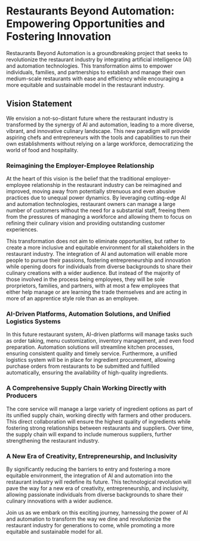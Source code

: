 # Restaurants Beyond Automation: Empowering Opportunities and Fostering Innovation

Restaurants Beyond Automation is a groundbreaking project that seeks to revolutionize the restaurant industry by integrating artificial intelligence (AI) and automation technologies. This transformation aims to empower individuals, families, and partnerships to establish and manage their own medium-scale restaurants with ease and efficiency while encouraging a more equitable and sustainable model in the restaurant industry.

## Vision Statement

We envision a not-so-distant future where the restaurant industry is transformed by the synergy of AI and automation, leading to a more diverse, vibrant, and innovative culinary landscape. This new paradigm will provide aspiring chefs and entrepreneurs with the tools and capabilities to run their own establishments without relying on a large workforce, democratizing the world of food and hospitality.

### Reimagining the Employer-Employee Relationship

At the heart of this vision is the belief that the traditional employer-employee relationship in the restaurant industry can be reimagined and improved, moving away from potentially strenuous and even abusive practices due to unequal power dynamics. By leveraging cutting-edge AI and automation technologies, restaurant owners can manage a large number of customers without the need for a substantial staff, freeing them from the pressures of managing a workforce and allowing them to focus on refining their culinary vision and providing outstanding customer experiences.

This transformation does not aim to eliminate opportunities, but rather to create a more inclusive and equitable environment for all stakeholders in the restaurant industry. The integration of AI and automation will enable more people to pursue their passions, fostering entrepreneurship and innovation while opening doors for individuals from diverse backgrounds to share their culinary creations with a wider audience. But instead of the majority of those involved in the process being employees, they will be sole prorprietors, families, and partners, with at most a few employees that either help manage or are learning the trade themselves and are acting in more of an apprentice style role than as an employee. 

### AI-Driven Platforms, Automation Solutions, and Unified Logistics Systems

In this future restaurant system, AI-driven platforms will manage tasks such as order taking, menu customization, inventory management, and even food preparation. Automation solutions will streamline kitchen processes, ensuring consistent quality and timely service. Furthermore, a unified logistics system will be in place for ingredient procurement, allowing purchase orders from restaurants to be submitted and fulfilled automatically, ensuring the availability of high-quality ingredients.

### A Comprehensive Supply Chain Working Directly with Producers

The core service will manage a large variety of ingredient options as part of its unified supply chain, working directly with farmers and other producers. This direct collaboration will ensure the highest quality of ingredients while fostering strong relationships between restaurants and suppliers. Over time, the supply chain will expand to include numerous suppliers, further strengthening the restaurant industry.

### A New Era of Creativity, Entrepreneurship, and Inclusivity

By significantly reducing the barriers to entry and fostering a more equitable environment, the integration of AI and automation into the restaurant industry will redefine its future. This technological revolution will pave the way for a new era of creativity, entrepreneurship, and inclusivity, allowing passionate individuals from diverse backgrounds to share their culinary innovations with a wider audience.

Join us as we embark on this exciting journey, harnessing the power of AI and automation to transform the way we dine and revolutionize the restaurant industry for generations to come, while promoting a more equitable and sustainable model for all.
